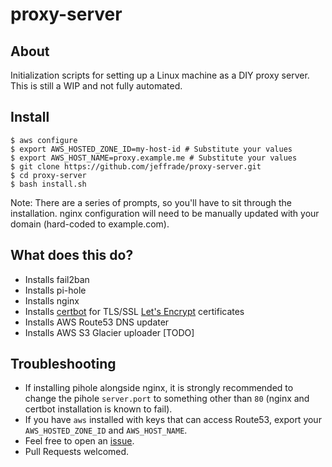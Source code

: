 # proxy-server

## About

Initialization scripts for setting up a Linux machine as a DIY proxy server. This is still a WIP and not fully automated.

## Install

```
$ aws configure
$ export AWS_HOSTED_ZONE_ID=my-host-id # Substitute your values
$ export AWS_HOST_NAME=proxy.example.me # Substitute your values
$ git clone https://github.com/jeffrade/proxy-server.git
$ cd proxy-server
$ bash install.sh
```
Note: There are a series of prompts, so you'll have to sit through the installation. nginx configuration will need to be manually updated with your domain (hard-coded to example.com).

## What does this do?

 - Installs fail2ban
 - Installs pi-hole
 - Installs nginx
 - Installs [certbot](https://certbot.eff.org/about/) for TLS/SSL [Let's Encrypt](https://letsencrypt.org/getting-started/) certificates
 - Installs AWS Route53 DNS updater
 - Installs AWS S3 Glacier uploader [TODO]

## Troubleshooting
 - If installing pihole alongside nginx, it is strongly recommended to change the pihole `server.port` to something other than `80` (nginx and certbot installation is known to fail).
 - If you have `aws` installed with keys that can access Route53, export your `AWS_HOSTED_ZONE_ID` and `AWS_HOST_NAME`.
 - Feel free to open an [issue](https://github.com/jeffrade/proxy-server/issues/new).
 - Pull Requests welcomed.
